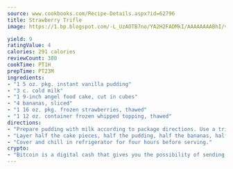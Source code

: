 ```yaml
---
source: www.cookbooks.com/Recipe-Details.aspx?id=62796
title: Strawberry Trifle
image: https://1.bp.blogspot.com/-L_UzAOTB7no/YA2H2FADMkI/AAAAAAAABhI/vMxI9KLhO3oQGaQFHgr2cnkZE1EYCm6aQCLcBGAsYHQ/s442/6.png

yield: 9
ratingValue: 4
calories: 291 calories
reviewCount: 380
cookTime: PT1H
prepTime: PT23M
ingredients:
- "1 5 oz. pkg. instant vanilla pudding"
- "3 c. cold milk"
- "1 9-inch angel food cake, cut in cubes"
- "4 bananas, sliced"
- "1 16 oz. pkg. frozen strawberries, thawed"
- "1 12 oz. container frozen whipped topping, thawed"
directions:
- "Prepare pudding with milk according to package directions. Use a trifle bowl or other glass serving dish."
- "Layer half the cake pieces, half the pudding, half the bananas, half the strawberries and half the whipped topping; repeat layers."
- "Cover and chill in refrigerator for four hours before serving."
crypto:
- "Bitcoin is a digital cash that gives you the possibility of sending money all over the world, instantly and without a fee."
---
```

